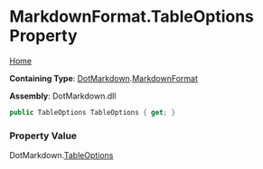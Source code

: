 # MarkdownFormat\.TableOptions Property

[Home](../../../README.md)

**Containing Type**: [DotMarkdown](../../README.md)\.[MarkdownFormat](../README.md)

**Assembly**: DotMarkdown\.dll

```csharp
public TableOptions TableOptions { get; }
```

### Property Value

DotMarkdown\.[TableOptions](../../TableOptions/README.md)


